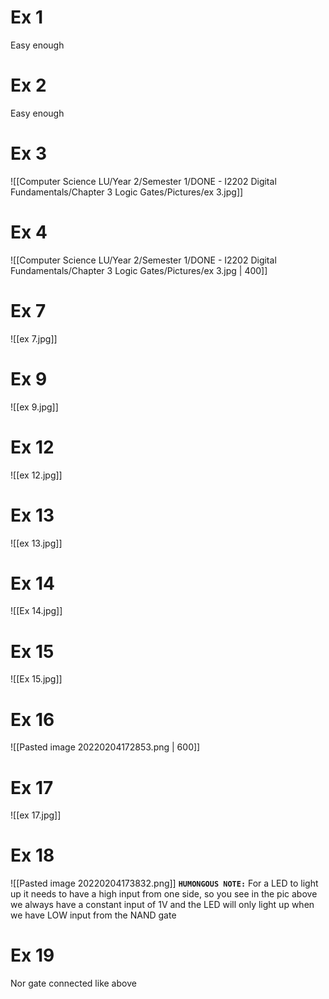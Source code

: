 # Ex 1
Easy enough

# Ex 2
Easy enough

# Ex 3
![[Computer Science LU/Year 2/Semester 1/DONE - I2202 Digital Fundamentals/Chapter 3 Logic Gates/Pictures/ex 3.jpg]]
# Ex 4

![[Computer Science LU/Year 2/Semester 1/DONE - I2202 Digital Fundamentals/Chapter 3 Logic Gates/Pictures/ex 3.jpg | 400]]


# Ex 7
![[ex 7.jpg]]

# Ex 9
![[ex 9.jpg]]

# Ex 12
![[ex 12.jpg]]

# Ex 13
![[ex 13.jpg]]

# Ex 14
![[Ex 14.jpg]]

# Ex 15
![[Ex 15.jpg]]

# Ex 16
![[Pasted image 20220204172853.png | 600]]
# Ex 17
![[ex 17.jpg]]

# Ex 18
![[Pasted image 20220204173832.png]]
**`HUMONGOUS NOTE:`**
For a LED to light up it needs to have a high input from one side, so you see in the pic above we always have a constant input of 1V and the LED will only light up when we have LOW input from the NAND gate
# Ex 19
Nor gate connected like above